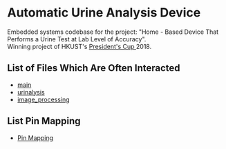 # Automatic Urine Analysis Device
Embedded systems codebase for the project: "Home - Based Device That Performs a Urine Test at Lab Level of Accuracy". <br>
Winning project of HKUST's <a href="http://presidentscup.ust.hk/"> President's Cup </a> 2018.

## List of Files Which Are Often Interacted
- <a href="https://github.com/budiryan/Urinalysis/blob/master/stm32f4/src/main.c">main</a>
- <a href="https://github.com/budiryan/Urinalysis/blob/master/stm32f4/src/urinalysis.c">urinalysis</a>
- <a href="https://github.com/budiryan/Urinalysis/blob/master/stm32f4/src/image_processing.c">image_processing</a>

## List Pin Mapping
- <a href="https://github.com/budiryan/Urinalysis/blob/master/stm32f4/doc/pin-mapping.txt">Pin Mapping</a>
